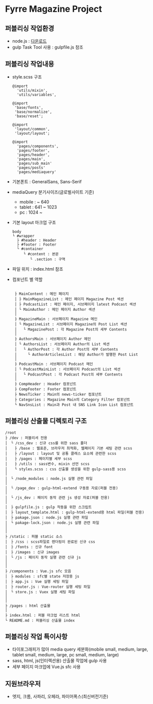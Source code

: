 # Fyrre Magazine Project

퍼블리싱 작업환경
---
- node.js : [다운로드](https://nodejs.org/ko/)
- gulp Task Tool 사용 : gulpfile.js 참조


퍼블리싱 작업내용
---
- style.scss 구조
  ```
  @import
    'utils/mixin',
    'utils/variables',
  
  @import
   'base/fonts',
   'base/normalize',
   'base/reset';

  @import
   'layout/common',
   'layout/layout';
  
  @import
    'pages/components',
    'pages/footer',
    'pages/header',
    'pages/main',
    'pages/sub_main'
    'pages/posts'
    'pages/mediaquery'
  
  ```
- 기본폰트 : GeneralSans, Sans-Serif
- mediaQuery 분기사이즈(글로벌사이트 기준)
    - mobile : ~ 640
    - tablet : 641 ~ 1023
    - pc : 1024 ~


- 기본 layout 마크업 구조
  ```
  body
  └ #wrapper 
    ├ #header : Header
    ├ #footer : Footer
    └ #container
       └ #content : 본문
          └ .section : 구역

    ```

- 파일 위치 : index.html 참조
- 컴포넌트 별 역할
  ```
  
   ├ MainContent : 메인 페이지
   │ ├ MainMagazineList : 메인 페이지 Magazine Post 섹션 
   │ ├ PodcastList : 메인 페이지, 서브페이지 latest Podcast 섹션
   │ └ MainAuthor : 메인 페이지 Author 섹션
   │
   ├ MagazineMain : 서브페이지 Magazine 메인
   │ └ MagazineList : 서브페이지 Magazine의 Post List 섹션
   │   └ MagazinePost : 각 Magazine Post의 세부 Contents
   │
   ├ AuthorsMain : 서브페이지 Author 메인
   │ └ AuthorsList : 서브페이지 Author의 List 섹션
   │   └ AuthorPost : 각 Author Post의 세부 Contents
   │     └ AuthorArticlesList : 해당 Author가 발행한 Post List
   │
   ├ PodcastMain : 서브페이지 Podcast 메인
   │ └ PodcastMainList : 서브페이지 Podcast의 List 섹션
   │   └ PodcastPost : 각 Podcast Post의 세부 Contents
   │
   ├ CompHeader : Header 컴포넌트
   ├ CompFooter : Footer 컴포넌트
   ├ NewsTicker : Main의 news-ticker 컴포넌트
   ├ Categories : Magazine Main의 Category Filter 컴포넌트
   └ NavSnsList : Main과 Post 내 SNS Link Icon List 컴포넌트
  
  ```

퍼블리싱 산출물 디렉토리 구조
---

  ```
  /root
  ├ /dev : 퍼블리셔 전용
  │　└ /css_dev : 신규 css를 위한 sass 폴더
  │　　├ /base : 웹표준, 브라우저 최적화, 웹페이지 기본 세팅 관련 scss
  │　　├ /layout : layout 및 공통 클래스 요소에 관련한 scss
  │　　├ /pages : 페이지별 세부 scss
  │　　├ /utils : sass변수, mixin 선언 scss
  │　　└ styles.scss : css 산출물 생성을 위한 gulp-sass용 scss
  │
  │　└ /node_modules : node.js 실행 관련 파일
  │
  │　└ /page_dev : gulp-html-extend 구동용 자료(퍼블 전용)
  │
  │　└ /js_dev : 페이지 동작 관련 js 생성 자료(퍼블 전용) 
  │
  │　├ gulpfile.js : gulp 작동을 위한 스크립트
  │　├ layout_template.html : gulp-html-extend용 html 파일(퍼블 전용)
  │　├ pakage.json : node.js 실행 관련 파일
  │　└ pakage-lock.json : node.js 실행 관련 파일
  │
  │
  ├ /static : 퍼블 static 소스
  │　├ /css : scss파일로 렌더링이 완료된 신규 css
  │　├ /fonts : 신규 font
  │　├ /images : 신규 images
  │　└ /js : 페이지 동작 실행 관련 신규 js
  │
  │
  ├ /components : Vue.js sfc 모음
  │　├ modules : sfc별 state 저장용 js
  │　├ app.js : Vue 실행 세팅 파일
  │　├ router.js : Vue-router 실행 세팅 파일
  │　└ store.js : Vuex 실행 세팅 파일
  │
  │
  ├ /pages : html 산출물
  │
  ├ index.html : 퍼블 마크업 리스트 html
  └ README.md : 퍼블리싱 산출물 index
  ```

퍼블리싱 작업 특이사항
---
- 타이포그래피가 많아 media query 세분화(mobile small, medium, large, tablet small, medium, large, pc small, medium, large)
- sass, html, js(인터렉션용) 산출물 작업에 gulp 사용
- 세부 페이지 마크업에 Vue.js sfc 사용

지원브라우저
---
- 엣지, 크롬, 사파리, 오페라, 파이어폭스(최신버전기준)